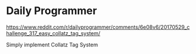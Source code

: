 # Daily Programmer
https://www.reddit.com/r/dailyprogrammer/comments/6e08v6/20170529_challenge_317_easy_collatz_tag_system/

Simply implement Collatz Tag System

